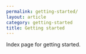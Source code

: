 ```yaml
---
permalink: getting-started/
layout: article
category: getting-started
title: Getting started
---
```


Index page for getting started.
